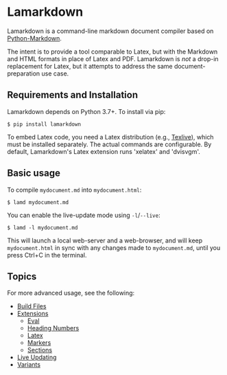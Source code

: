 # Lamarkdown

Lamarkdown is a command-line markdown document compiler based on [Python-Markdown](https://python-markdown.github.io/).

The intent is to provide a tool comparable to Latex, but with the Markdown and HTML formats in
place of Latex and PDF. Lamarkdown is _not_ a drop-in replacement for Latex, but it attempts to
address the same document-preparation use case.

## Requirements and Installation

Lamarkdown depends on Python 3.7+. To install via pip:

`$ pip install lamarkdown`

To embed Latex code, you need a Latex distribution (e.g., [Texlive](https://tug.org/texlive/)), 
which must be installed separately. The actual commands are configurable. By default, Lamarkdown's 
Latex extension runs 'xelatex' and 'dvisvgm'.

## Basic usage

To compile `mydocument.md` into `mydocument.html`:

`$ lamd mydocument.md`

You can enable the live-update mode using `-l`/`--live`:

`$ lamd -l mydocument.md`

This will launch a local web-server and a web-browser, and will keep `mydocument.html` in sync with any
changes made to `mydocument.md`, until you press Ctrl+C in the terminal.


## Topics

For more advanced usage, see the following:

* [Build Files](build_files.md)
* [Extensions](extensions/index.md)
    * [Eval](extensions/eval.md)
    * [Heading Numbers](extensions/heading_numbers.md)
    * [Latex](extensions/latex.md)
    * [Markers](extensions/latex.md)
    * [Sections](extensions/sections.md)
* [Live Updating](live_updating.md)
* [Variants](variants.md)
